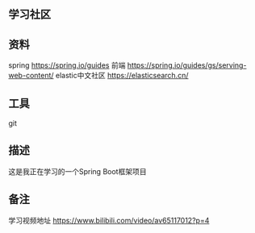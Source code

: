 ## 学习社区

## 资料
spring https://spring.io/guides
前端 https://spring.io/guides/gs/serving-web-content/
elastic中文社区 https://elasticsearch.cn/

## 工具
git

## 描述
这是我正在学习的一个Spring Boot框架项目

## 备注
学习视频地址 https://www.bilibili.com/video/av65117012?p=4